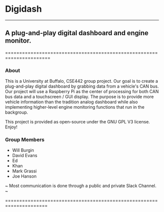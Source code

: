 # Digidash #
--------------------
## A plug-and-play digital dashboard and engine monitor. ##
======================================================================

### About ###
This is a University at Buffalo, CSE442 group project. Our goal is to create a plug-and-play 
digital dashboard by grabbing data from a vehicle's CAN bus. Our project will use a Raspberry Pi
as the center of processing for both CAN bus data and a touchscreen / GUI display. The purpose
is to provide more vehicle information than the tradition analog dashboard while also implementing
higher-level engine monitoring functions that run in the backgroup.

This project is provided as open-source under the GNU GPL V3 license. Enjoy!

### Group Members ###
* Will Burgin
* David Evans
* Ed
* Khan
* Mark Grassi
* Joe Hanson

~ Most communication is done through a public and private Slack Channel. ~

=====================================================================

